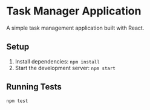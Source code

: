 # Task Manager Application

A simple task management application built with React.

## Setup

1.  Install dependencies: `npm install`
2.  Start the development server: `npm start`

## Running Tests

`npm test`